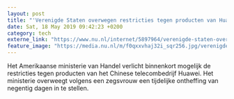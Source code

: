 ```yaml
---
layout: post
title: "'Verenigde Staten overwegen restricties tegen producten van Huawei'"
date: Sat, 18 May 2019 09:42:23 +0200
category: tech
externe_link: "https://www.nu.nl/internet/5897964/verenigde-staten-overwegen-restricties-tegen-producten-van-huawei.html"
feature_image: "https://media.nu.nl/m/f0qxxvhaj32i_sqr256.jpg/verenigde-staten-overwegen-restricties-tegen-producten-van-huawei.jpg"
---
```


Het Amerikaanse ministerie van Handel verlicht binnenkort mogelijk de restricties tegen producten van het Chinese telecombedrijf Huawei. Het ministerie overweegt volgens een zegsvrouw een tijdelijke ontheffing van negentig dagen in te stellen.
